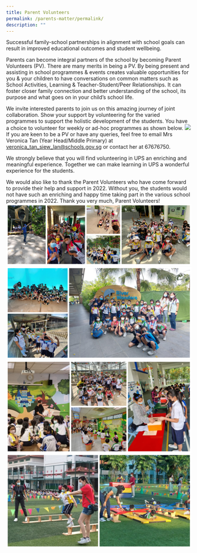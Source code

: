 ```yaml
---
title: Parent Volunteers
permalink: /parents-matter/permalink/
description: ""
---
```

Successful family-school partnerships in alignment with school goals can result in improved educational outcomes and student wellbeing. 

Parents can become integral partners of the school by becoming Parent Volunteers (PV).  There are many merits in being a PV.  By being present and assisting in school programmes & events creates valuable opportunities for you & your children to have conversations on common matters such as School Activities, Learning & Teacher-Student/Peer Relationships. It can foster closer family connection and better understanding of the school, its purpose and what goes on in your child’s school life.

We invite interested parents to join us on this amazing journey of joint collaboration.  Show your support by volunteering for the varied programmes to support the holistic development of the students. You have a choice to volunteer for weekly or ad-hoc programmes as shown below.
![](/images/Parents%20Matter/2023/weekly%20commitment%20(1200%20×%20400%20px).jpg)
If you are keen to be a PV or have any queries, feel free to email Mrs Veronica Tan (Year Head/Middle Primary) at veronica_tan_siew_lan@schools.gov.sg or contact her at 67676750.

We strongly believe that you will find volunteering in UPS an enriching and meaningful experience. Together we can make learning in UPS a wonderful experience for the students.

We would also like to thank the Parent Volunteers who have come forward to provide their help and support in 2022. Without you, the students would not have such an enriching and happy time taking part in the various school programmes in 2022. Thank you very much, Parent Volunteers!
![](/images/Parents%20Matter/2023/pv%20pri%201.jpg)
![](/images/Parents%20Matter/2023/pv%20pri2.jpg)
![](/images/Parents%20Matter/2023/pv%20pri3.jpg)
![](/images/Parents%20Matter/2023/games%20carnival.jpg)